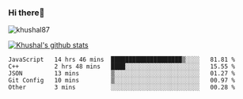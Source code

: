 ### Hi there👋

<p align="left"> <img src="https://komarev.com/ghpvc/?username=khushal87&label=Profile Views&color=green&style=plastic" alt="khushal87" /> </p>

[![Khushal's github stats](https://github-readme-stats.vercel.app/api?username=khushal87&count_private=true&show_icons=true)](https://github.com/khushal87)
<!--
**khushal87/khushal87** is a ✨ _special_ ✨ repository because its `README.md` (this file) appears on your GitHub profile.

Here are some ideas to get you started:

- 🔭 I’m currently working on ...
- 🌱 I’m currently learning ...
- 👯 I’m looking to collaborate on ...
- 🤔 I’m looking for help with ...
- 💬 Ask me about ...
- 📫 How to reach me: ...
- 😄 Pronouns: ...
- ⚡ Fun fact: ...
-->

<!--START_SECTION:waka-->
```text
JavaScript   14 hrs 46 mins  ████████████████████▒░░░░   81.81 % 
C++          2 hrs 48 mins   ████░░░░░░░░░░░░░░░░░░░░░   15.55 % 
JSON         13 mins         ▒░░░░░░░░░░░░░░░░░░░░░░░░   01.27 % 
Git Config   10 mins         ▒░░░░░░░░░░░░░░░░░░░░░░░░   00.97 % 
Other        3 mins          ░░░░░░░░░░░░░░░░░░░░░░░░░   00.28 % 
```
<!--END_SECTION:waka-->
